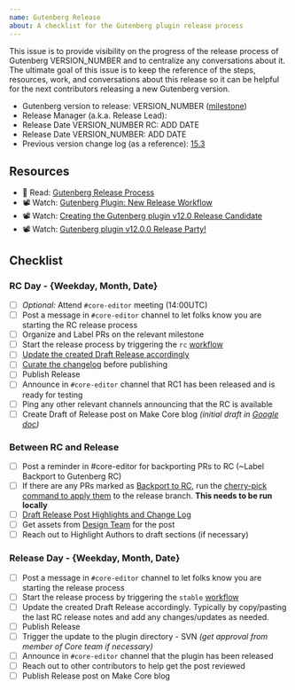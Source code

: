 ```yaml
---
name: Gutenberg Release
about: A checklist for the Gutenberg plugin release process
---
```


This issue is to provide visibility on the progress of the release process of Gutenberg VERSION_NUMBER and to centralize any conversations about it. The ultimate goal of this issue is to keep the reference of the steps, resources, work, and conversations about this release so it can be helpful for the next contributors releasing a new Gutenberg version.

-   Gutenberg version to release: VERSION_NUMBER ([milestone](ADD_LINK))
-   Release Manager (a.k.a. Release Lead):
-   Release Date VERSION_NUMBER RC: ADD DATE
-   Release Date VERSION_NUMBER: ADD DATE
-   Previous version change log (as a reference): [15.3](https://github.com/WordPress/gutenberg/releases/tag/v15.3.0)

## Resources

-   📖 Read: [Gutenberg Release Process](https://developer.wordpress.org/block-editor/contributors/code/release/)
-   📽 Watch: [Gutenberg Plugin: New Release Workflow](https://www.youtube.com/watch?v=TnSgJd3zpJY)
-   📽 Watch: [Creating the Gutenberg plugin v12.0 Release Candidate](https://www.youtube.com/watch?v=FLkLHKecxWg)
-   📽 Watch: [Gutenberg plugin v12.0.0 Release Party!](https://www.youtube.com/watch?v=4SDtpVPDsLc)

## Checklist

### RC Day - {Weekday, Month, Date}

-   [ ] _Optional:_ Attend `#core-editor` meeting (14:00UTC)
-   [ ] Post a message in `#core-editor` channel to let folks know you are starting the RC release process
-   [ ] Organize and Label PRs on the relevant milestone
-   [ ] Start the release process by triggering the `rc` [workflow](https://developer.wordpress.org/block-editor/contributors/code/release/#running-workflow)
-   [ ] [Update the created Draft Release accordingly](https://developer.wordpress.org/block-editor/contributors/code/release/#view-the-release-draft)
-   [ ] [Curate the changelog](https://developer.wordpress.org/block-editor/contributors/code/release/#1-curating-the-changelog) before publishing
-   [ ] Publish Release
-   [ ] Announce in `#core-editor` channel that RC1 has been released and is ready for testing
-   [ ] Ping any other relevant channels announcing that the RC is available
-   [ ] Create Draft of Release post on Make Core blog _(initial draft in [Google doc](https://docs.google.com/document/d/1D-MTOCmL9eMlP9TDTXqlzuKVOg_ghCPm9_whHFViqMk/edit))_

### Between RC and Release

-   [ ] Post a reminder in #core-editor for backporting PRs to RC (~Label Backport to Gutenberg RC)
-   [ ] If there are any PRs marked as [Backport to RC](https://github.com/WordPress/gutenberg/pulls?q=is%3Apr+label%3A%22Backport+to+Gutenberg+RC%22+is%3Aclosed), run the [cherry-pick command to apply them](https://developer.wordpress.org/block-editor/contributors/code/release/auto-cherry-picking/#how-can-i-use-it-for-a-gutenberg-plugin-release) to the release branch. **This needs to be run locally**
-   [ ] [Draft Release Post Highlights and Change Log](https://docs.google.com/document/d/1D-MTOCmL9eMlP9TDTXqlzuKVOg_ghCPm9_whHFViqMk/edit)
-   [ ] Get assets from [Design Team](https://make.wordpress.org/design/) for the post
-   [ ] Reach out to Highlight Authors to draft sections (if necessary)

### Release Day - {Weekday, Month, Date}

-   [ ] Post a message in `#core-editor` channel to let folks know you are starting the release process
-   [ ] Start the release process by triggering the `stable` [workflow](https://developer.wordpress.org/block-editor/contributors/code/release/#running-workflow)
-   [ ] Update the created Draft Release accordingly. Typically by copy/pasting the last RC release notes and add any changes/updates as needed.
-   [ ] Publish Release
-   [ ] Trigger the update to the plugin directory - SVN _(get approval from member of Core team if necessary)_
-   [ ] Announce in `#core-editor` channel that the plugin has been released
-   [ ] Reach out to other contributors to help get the post reviewed
-   [ ] Publish Release post on Make Core blog
